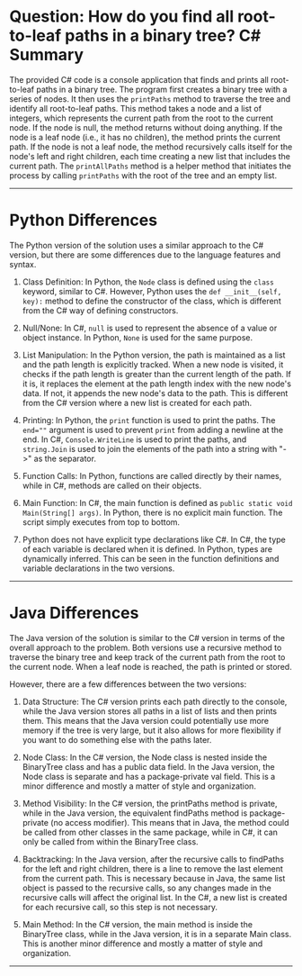 # Question: How do you find all root-to-leaf paths in a binary tree? C# Summary

The provided C# code is a console application that finds and prints all root-to-leaf paths in a binary tree. The program first creates a binary tree with a series of nodes. It then uses the `printPaths` method to traverse the tree and identify all root-to-leaf paths. This method takes a node and a list of integers, which represents the current path from the root to the current node. If the node is null, the method returns without doing anything. If the node is a leaf node (i.e., it has no children), the method prints the current path. If the node is not a leaf node, the method recursively calls itself for the node's left and right children, each time creating a new list that includes the current path. The `printAllPaths` method is a helper method that initiates the process by calling `printPaths` with the root of the tree and an empty list.

---

# Python Differences

The Python version of the solution uses a similar approach to the C# version, but there are some differences due to the language features and syntax.

1. Class Definition: In Python, the `Node` class is defined using the `class` keyword, similar to C#. However, Python uses the `def __init__(self, key):` method to define the constructor of the class, which is different from the C# way of defining constructors.

2. Null/None: In C#, `null` is used to represent the absence of a value or object instance. In Python, `None` is used for the same purpose.

3. List Manipulation: In the Python version, the path is maintained as a list and the path length is explicitly tracked. When a new node is visited, it checks if the path length is greater than the current length of the path. If it is, it replaces the element at the path length index with the new node's data. If not, it appends the new node's data to the path. This is different from the C# version where a new list is created for each path.

4. Printing: In Python, the `print` function is used to print the paths. The `end=""` argument is used to prevent `print` from adding a newline at the end. In C#, `Console.WriteLine` is used to print the paths, and `string.Join` is used to join the elements of the path into a string with "->" as the separator.

5. Function Calls: In Python, functions are called directly by their names, while in C#, methods are called on their objects.

6. Main Function: In C#, the main function is defined as `public static void Main(String[] args)`. In Python, there is no explicit main function. The script simply executes from top to bottom.

7. Python does not have explicit type declarations like C#. In C#, the type of each variable is declared when it is defined. In Python, types are dynamically inferred. This can be seen in the function definitions and variable declarations in the two versions.

---

# Java Differences

The Java version of the solution is similar to the C# version in terms of the overall approach to the problem. Both versions use a recursive method to traverse the binary tree and keep track of the current path from the root to the current node. When a leaf node is reached, the path is printed or stored.

However, there are a few differences between the two versions:

1. Data Structure: The C# version prints each path directly to the console, while the Java version stores all paths in a list of lists and then prints them. This means that the Java version could potentially use more memory if the tree is very large, but it also allows for more flexibility if you want to do something else with the paths later.

2. Node Class: In the C# version, the Node class is nested inside the BinaryTree class and has a public data field. In the Java version, the Node class is separate and has a package-private val field. This is a minor difference and mostly a matter of style and organization.

3. Method Visibility: In the C# version, the printPaths method is private, while in the Java version, the equivalent findPaths method is package-private (no access modifier). This means that in Java, the method could be called from other classes in the same package, while in C#, it can only be called from within the BinaryTree class.

4. Backtracking: In the Java version, after the recursive calls to findPaths for the left and right children, there is a line to remove the last element from the current path. This is necessary because in Java, the same list object is passed to the recursive calls, so any changes made in the recursive calls will affect the original list. In the C#, a new list is created for each recursive call, so this step is not necessary.

5. Main Method: In the C# version, the main method is inside the BinaryTree class, while in the Java version, it is in a separate Main class. This is another minor difference and mostly a matter of style and organization.

---
